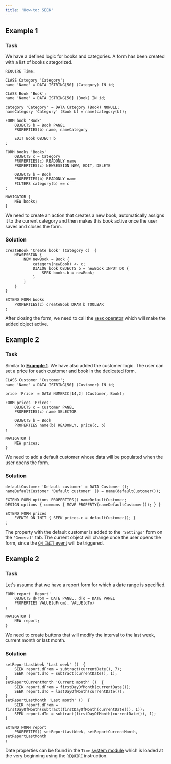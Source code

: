 ```yaml
---
title: 'How-to: SEEK'
---
```


## Example 1

### Task

We have a defined logic for books and categories. A form has been created with a list of books categorized.

```lsf
REQUIRE Time;

CLASS Category 'Category';
name 'Name' = DATA ISTRING[50] (Category) IN id;

CLASS Book 'Book';
name 'Name' = DATA ISTRING[50] (Book) IN id;

category 'Category' = DATA Category (Book) NONULL;
nameCategory 'Category' (Book b) = name(category(b));

FORM book 'Book'
    OBJECTS b = Book PANEL
    PROPERTIES(b) name, nameCategory

    EDIT Book OBJECT b
;

FORM books 'Books'
    OBJECTS c = Category
    PROPERTIES(c) READONLY name
    PROPERTIES(c) NEWSESSION NEW, EDIT, DELETE

    OBJECTS b = Book
    PROPERTIES(b) READONLY name
    FILTERS category(b) == c
;

NAVIGATOR {
    NEW books;
}
```

We need to create an action that creates a new book, automatically assigns it to the current category and then makes this book active once the user saves and closes the form.

### Solution

```lsf
createBook 'Create book' (Category c)  {
    NEWSESSION {
        NEW newBook = Book {
            category(newBook) <- c;
            DIALOG book OBJECTS b = newBook INPUT DO {
                SEEK books.b = newBook;
            }
        }
    }
}

EXTEND FORM books
    PROPERTIES(c) createBook DRAW b TOOLBAR
;
```

After closing the form, we need to call the [`SEEK` operator](SEEK_operator.md) which will make the added object active.

## Example 2

### Task

Similar to [**Example 1**](#example-1). We have also added the customer logic. The user can set a price for each customer and book in the dedicated form.

```lsf
CLASS Customer 'Customer';
name 'Name' = DATA ISTRING[50] (Customer) IN id;

price 'Price' = DATA NUMERIC[14,2] (Customer, Book);

FORM prices 'Prices'
    OBJECTS c = Customer PANEL
    PROPERTIES(c) name SELECTOR

    OBJECTS b = Book
    PROPERTIES name(b) READONLY, price(c, b)
;

NAVIGATOR {
    NEW prices;
}
```

We need to add a default customer whose data will be populated when the user opens the form.

### Solution

```lsf
defaultCustomer 'Default customer' = DATA Customer ();
nameDefaultCustomer 'Default customer' () = name(defaultCustomer());

EXTEND FORM options PROPERTIES() nameDefaultCustomer;
DESIGN options { commons { MOVE PROPERTY(nameDefaultCustomer()); } }

EXTEND FORM prices
    EVENTS ON INIT { SEEK prices.c = defaultCustomer(); }
;
```

The property with the default customer is added to the `'Settings'` form on the `'General'` tab. The current object will change once the user opens the form, since the [`ON INIT` event](Event_block.md) will be triggered.

## Example 2

### Task

Let's assume that we have a report form for which a date range is specified.

```lsf
FORM report 'Report'
    OBJECTS dFrom = DATE PANEL, dTo = DATE PANEL
    PROPERTIES VALUE(dFrom), VALUE(dTo)
;

NAVIGATOR {
    NEW report;
}
```

We need to create buttons that will modify the interval to the last week, current month or last month.

### Solution

```lsf
setReportLastWeek 'Last week' ()  {
    SEEK report.dFrom = subtract(currentDate(), 7);
    SEEK report.dTo = subtract(currentDate(), 1);
}
setReportCurrentMonth 'Current month' ()  {
    SEEK report.dFrom = firstDayOfMonth(currentDate());
    SEEK report.dTo = lastDayOfMonth(currentDate());
}
setReportLastMonth 'Last month' ()  {
    SEEK report.dFrom = firstDayOfMonth(subtract(firstDayOfMonth(currentDate()), 1));
    SEEK report.dTo = subtract(firstDayOfMonth(currentDate()), 1);
}

EXTEND FORM report
    PROPERTIES() setReportLastWeek, setReportCurrentMonth, setReportLastMonth
;
```

Date properties can be found in the `Time` [system module](Modules.md) which is loaded at the very beginning using the `REQUIRE` instruction.
